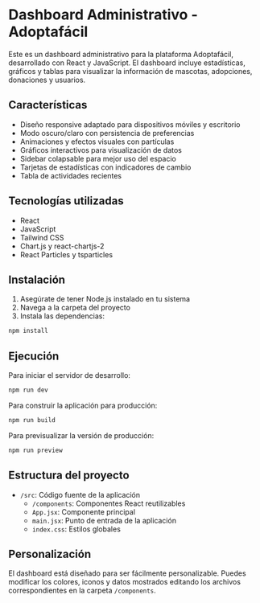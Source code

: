 # Dashboard Administrativo - Adoptafácil

Este es un dashboard administrativo para la plataforma Adoptafácil, desarrollado con React y JavaScript. El dashboard incluye estadísticas, gráficos y tablas para visualizar la información de mascotas, adopciones, donaciones y usuarios.

## Características

- Diseño responsive adaptado para dispositivos móviles y escritorio
- Modo oscuro/claro con persistencia de preferencias
- Animaciones y efectos visuales con partículas
- Gráficos interactivos para visualización de datos
- Sidebar colapsable para mejor uso del espacio
- Tarjetas de estadísticas con indicadores de cambio
- Tabla de actividades recientes

## Tecnologías utilizadas

- React
- JavaScript
- Tailwind CSS
- Chart.js y react-chartjs-2
- React Particles y tsparticles

## Instalación

1. Asegúrate de tener Node.js instalado en tu sistema
2. Navega a la carpeta del proyecto
3. Instala las dependencias:

```bash
npm install
```

## Ejecución

Para iniciar el servidor de desarrollo:

```bash
npm run dev
```

Para construir la aplicación para producción:

```bash
npm run build
```

Para previsualizar la versión de producción:

```bash
npm run preview
```

## Estructura del proyecto

- `/src`: Código fuente de la aplicación
  - `/components`: Componentes React reutilizables
  - `App.jsx`: Componente principal
  - `main.jsx`: Punto de entrada de la aplicación
  - `index.css`: Estilos globales

## Personalización

El dashboard está diseñado para ser fácilmente personalizable. Puedes modificar los colores, iconos y datos mostrados editando los archivos correspondientes en la carpeta `/components`.